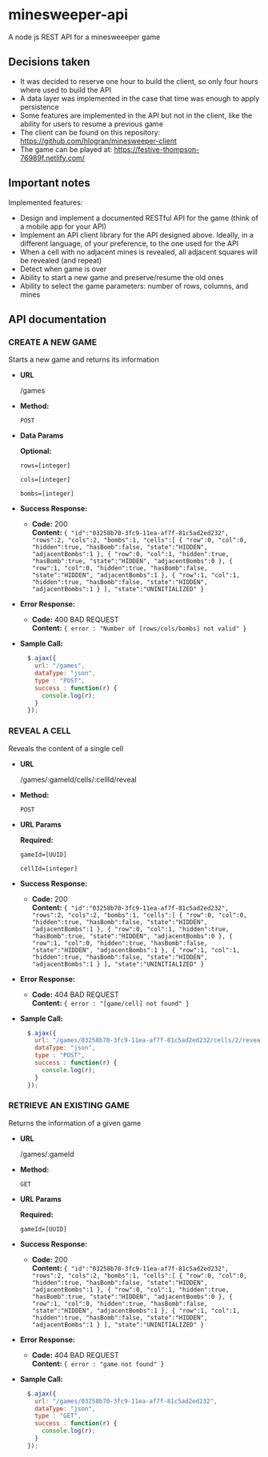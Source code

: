 # minesweeper-api
A node js REST API for a minesweeeper game
## Decisions taken
* It was decided to reserve one hour to build the client, so only four hours where used to build the API
* A data layer was implemented in the case that time was enough to apply persistence
* Some features are implemented in the API but not in the client, like the ability for users to resume a previous game
* The client can be found on this repository: https://github.com/hlogran/minesweeper-client
* The game can be played at: https://festive-thompson-76989f.netlify.com/

## Important notes
Implemented features:
* Design and implement  a documented RESTful API for the game (think of a mobile app for your API)
* Implement an API client library for the API designed above. Ideally, in a different language, of your preference, to the one used for the API
* When a cell with no adjacent mines is revealed, all adjacent squares will be revealed (and repeat)
* Detect when game is over
* Ability to start a new game and preserve/resume the old ones
* Ability to select the game parameters: number of rows, columns, and mines

## API documentation
### CREATE A NEW GAME
Starts a new game and returns its information

* **URL**

  /games

* **Method:**

  `POST`
    
* **Data Params**

   **Optional:**
 
   `rows=[integer]`

   `cols=[integer]`
   
   `bombs=[integer]`

* **Success Response:**

  * **Code:** 200 <br />
    **Content:** `{
   "id":"03258b70-3fc9-11ea-af7f-81c5ad2ed232",
   "rows":2,
   "cols":2,
   "bombs":1,
   "cells":[
      {
         "row":0,
         "col":0,
         "hidden":true,
         "hasBomb":false,
         "state":"HIDDEN",
         "adjacentBombs":1
      },
      {
         "row":0,
         "col":1,
         "hidden":true,
         "hasBomb":true,
         "state":"HIDDEN",
         "adjacentBombs":0
      },
      {
         "row":1,
         "col":0,
         "hidden":true,
         "hasBomb":false,
         "state":"HIDDEN",
         "adjacentBombs":1
      },
      {
         "row":1,
         "col":1,
         "hidden":true,
         "hasBomb":false,
         "state":"HIDDEN",
         "adjacentBombs":1
      }
   ],
   "state":"UNINITIALIZED"
}`
 
* **Error Response:**

  * **Code:** 400 BAD REQUEST <br />
    **Content:** `{ error : "Number of [rows/cols/bombs] not valid" }`

* **Sample Call:**

  ```javascript
    $.ajax({
      url: "/games",
      dataType: "json",
      type : "POST",
      success : function(r) {
        console.log(r);
      }
    });
  ```
  
### REVEAL A CELL
Reveals the content of a single cell

* **URL**

  /games/:gameId/cells/:cellId/reveal

* **Method:**

  `POST`
    
* **URL Params**

   **Required:**
 
   `gameId=[UUID]`

   `cellId=[integer]`

* **Success Response:**

  * **Code:** 200 <br />
    **Content:** `{
   "id":"03258b70-3fc9-11ea-af7f-81c5ad2ed232",
   "rows":2,
   "cols":2,
   "bombs":1,
   "cells":[
      {
         "row":0,
         "col":0,
         "hidden":true,
         "hasBomb":false,
         "state":"HIDDEN",
         "adjacentBombs":1
      },
      {
         "row":0,
         "col":1,
         "hidden":true,
         "hasBomb":true,
         "state":"HIDDEN",
         "adjacentBombs":0
      },
      {
         "row":1,
         "col":0,
         "hidden":true,
         "hasBomb":false,
         "state":"HIDDEN",
         "adjacentBombs":1
      },
      {
         "row":1,
         "col":1,
         "hidden":true,
         "hasBomb":false,
         "state":"HIDDEN",
         "adjacentBombs":1
      }
   ],
   "state":"UNINITIALIZED"
}`
 
* **Error Response:**

  * **Code:** 404 BAD REQUEST <br />
    **Content:** `{ error : "[game/cell] not found" }`

* **Sample Call:**

  ```javascript
    $.ajax({
      url: "/games/03258b70-3fc9-11ea-af7f-81c5ad2ed232/cells/2/reveal",
      dataType: "json",
      type : "POST",
      success : function(r) {
        console.log(r);
      }
    });
  ```
  
### RETRIEVE AN EXISTING GAME
Returns the information of a given game

* **URL**

  /games/:gameId

* **Method:**

  `GET`
    
* **URL Params**

   **Required:**
 
   `gameId=[UUID]`

* **Success Response:**

  * **Code:** 200 <br />
    **Content:** `{
   "id":"03258b70-3fc9-11ea-af7f-81c5ad2ed232",
   "rows":2,
   "cols":2,
   "bombs":1,
   "cells":[
      {
         "row":0,
         "col":0,
         "hidden":true,
         "hasBomb":false,
         "state":"HIDDEN",
         "adjacentBombs":1
      },
      {
         "row":0,
         "col":1,
         "hidden":true,
         "hasBomb":true,
         "state":"HIDDEN",
         "adjacentBombs":0
      },
      {
         "row":1,
         "col":0,
         "hidden":true,
         "hasBomb":false,
         "state":"HIDDEN",
         "adjacentBombs":1
      },
      {
         "row":1,
         "col":1,
         "hidden":true,
         "hasBomb":false,
         "state":"HIDDEN",
         "adjacentBombs":1
      }
   ],
   "state":"UNINITIALIZED"
}`
 
* **Error Response:**

  * **Code:** 404 BAD REQUEST <br />
    **Content:** `{ error : "game not found" }`

* **Sample Call:**

  ```javascript
    $.ajax({
      url: "/games/03258b70-3fc9-11ea-af7f-81c5ad2ed232",
      dataType: "json",
      type : "GET",
      success : function(r) {
        console.log(r);
      }
    });
  ```

